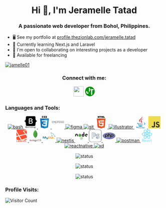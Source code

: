 <!-- Hi ![](https://user-images.githubusercontent.com/18350557/176309783-0785949b-9127-417c-8b55-ab5a4333674e.gif)My name is Jeramelle Tatadj

## A passionate frontend developer from Philippines.
- 🖥️ See my portfolio at <a href='https://profile.thezionlab.com/jeramelle.tatad/' target="_blank" rel="noopener noreferrer">profile.thezionlab.com/jeramelle.tatad</a>
- 🧠 Currently learning Next.js
- 🤝 I'm open to collaborating on interesting projects as a developer

### Skills

<p align="left">
<a href="https://developer.mozilla.org/en-US/docs/Glossary/HTML5" target="_blank" rel="noreferrer"><img src="https://raw.githubusercontent.com/danielcranney/readme-generator/main/public/icons/skills/html5-colored.svg" width="36" height="36" alt="HTML5" /></a> &nbsp;
<a href="https://www.w3.org/TR/CSS/#css" target="_blank" rel="noreferrer"><img src="https://raw.githubusercontent.com/danielcranney/readme-generator/main/public/icons/skills/css3-colored.svg" width="36" height="36" alt="CSS3" /></a> &nbsp;
 <a href="https://developer.mozilla.org/en-US/docs/Web/JavaScript" target="_blank" rel="noreferrer"><img src="https://raw.githubusercontent.com/danielcranney/readme-generator/main/public/icons/skills/javascript-colored.svg" width="36" height="36" alt="JavaScript" /></a> &nbsp;
<a href="https://reactjs.org/" target="_blank" rel="noreferrer"><img src="https://raw.githubusercontent.com/danielcranney/readme-generator/main/public/icons/skills/react-colored.svg" width="36" height="36" alt="React" /></a> &nbsp;

### Socials

 <p align="left"> <a href="https://www.linkedin.com/in/jeramelletatad/" target="_blank" rel="noreferrer"><img src="https://raw.githubusercontent.com/danielcranney/readme-generator/main/public/icons/socials/linkedin.svg" width="32" height="32" /></a> </p>

### Profile Visits:

![Visitor Count](https://profile-counter.glitch.me/{jamelle01}/count.svg)
-->

<h1 align="center">Hi 👋, I'm Jeramelle Tatad</h1>
<h3 align="center">A passionate web developer from Bohol, Philippines.</h3>

- 🖥️ See my portfolio at <a href='https://profile.thezionlab.com/jeramelle.tatad/' target="_blank" rel="noopener noreferrer">profile.thezionlab.com/jeramelle.tatad</a>
- 🧠 Currently learning Next.js and Laravel
- 🤝 I'm open to collaborating on interesting projects as a developer
- 👋 Available for freelancing

<p align="left"> <a href="https://github.com/ryo-ma/github-profile-trophy"><img src="https://github-profile-trophy.vercel.app/?username=jamelle01&theme=darkhub" alt="jamelle01" /></a> </p>

<h3 align="center">Connect with me:</h3>
<p align="center">
 <p align="center"> 
  <a href="https://www.linkedin.com/in/jeramelletatad/" target="_blank" rel="noreferrer"><img    src="https://raw.githubusercontent.com/danielcranney/readme-generator/main/public/icons/socials/linkedin.svg" width="32" height="32" /></a> 
  <a href="https://profile.thezionlab.com/jeramelle.tatad/" target="_blank" rel="noreferrer"><img src="https://github.com/jamelle01/MyResume/blob/master/assets/img/jt_logo.png" width="32" height="32" /></a>
 </p>
 
</p>

<h3 align="left">Languages and Tools:</h3>

<p align="center">
                    <a
                        href="https://www.gnu.org/software/bash/"
                        target="_blank"
                        rel="noreferrer"
                    >
                        <img
                            src="https://www.vectorlogo.zone/logos/gnu_bash/gnu_bash-icon.svg"
                            alt="bash"
                            width="40"
                            height="40"
                        />
                    </a>
                    <a
                        href="https://getbootstrap.com"
                        target="_blank"
                        rel="noreferrer"
                    >
                        <img
                            src="https://raw.githubusercontent.com/devicons/devicon/master/icons/bootstrap/bootstrap-plain-wordmark.svg"
                            alt="bootstrap"
                            width="40"
                            height="40"
                        />
                    </a>
                    <a
                        href="https://www.w3schools.com/css/"
                        target="_blank"
                        rel="noreferrer"
                    >
                        <img
                            src="https://raw.githubusercontent.com/devicons/devicon/master/icons/css3/css3-original-wordmark.svg"
                            alt="css3"
                            width="40"
                            height="40"
                        />
                    </a>
                    <a
                        href="https://expressjs.com"
                        target="_blank"
                        rel="noreferrer"
                    >
                        <img
                            src="https://raw.githubusercontent.com/devicons/devicon/master/icons/express/express-original-wordmark.svg"
                            alt="express"
                            width="40"
                            height="40"
                        />
                    </a>
                    <a
                        href="https://www.figma.com/"
                        target="_blank"
                        rel="noreferrer"
                    >
                        <img
                            src="https://www.vectorlogo.zone/logos/figma/figma-icon.svg"
                            alt="figma"
                            width="40"
                            height="40"
                        />
                    </a>
                    <a
                        href="https://git-scm.com/"
                        target="_blank"
                        rel="noreferrer"
                    >
                        <img
                            src="https://www.vectorlogo.zone/logos/git-scm/git-scm-icon.svg"
                            alt="git"
                            width="40"
                            height="40"
                        />
                    </a>
                    <a
                        href="https://www.w3.org/html/"
                        target="_blank"
                        rel="noreferrer"
                    >
                        <img
                            src="https://raw.githubusercontent.com/devicons/devicon/master/icons/html5/html5-original-wordmark.svg"
                            alt="html5"
                            width="40"
                            height="40"
                        />
                    </a>
                    <a
                        href="https://www.adobe.com/in/products/illustrator.html"
                        target="_blank"
                        rel="noreferrer"
                    >
                        <img
                            src="https://www.vectorlogo.zone/logos/adobe_illustrator/adobe_illustrator-icon.svg"
                            alt="illustrator"
                            width="40"
                            height="40"
                        />
                    </a>
                    <a
                        href="https://www.java.com"
                        target="_blank"
                        rel="noreferrer"
                    >
                        <img
                            src="https://raw.githubusercontent.com/devicons/devicon/master/icons/java/java-original.svg"
                            alt="java"
                            width="40"
                            height="40"
                        />
                    </a>
                    <a
                        href="https://developer.mozilla.org/en-US/docs/Web/JavaScript"
                        target="_blank"
                        rel="noreferrer"
                    >
                        <img
                            src="https://raw.githubusercontent.com/devicons/devicon/master/icons/javascript/javascript-original.svg"
                            alt="javascript"
                            width="40"
                            height="40"
                        />
                    </a>
                    <a
                        href="https://laravel.com/"
                        target="_blank"
                        rel="noreferrer"
                    >
                        <img
                            src="https://raw.githubusercontent.com/devicons/devicon/master/icons/laravel/laravel-plain-wordmark.svg"
                            alt="laravel"
                            width="40"
                            height="40"
                        />
                    </a>
                    <a
                        href="https://www.mongodb.com/"
                        target="_blank"
                        rel="noreferrer"
                    >
                        <img
                            src="https://raw.githubusercontent.com/devicons/devicon/master/icons/mongodb/mongodb-original-wordmark.svg"
                            alt="mongodb"
                            width="40"
                            height="40"
                        />
                    </a>
                    <a
                        href="https://www.mysql.com/"
                        target="_blank"
                        rel="noreferrer"
                    >
                        <img
                            src="https://raw.githubusercontent.com/devicons/devicon/master/icons/mysql/mysql-original-wordmark.svg"
                            alt="mysql"
                            width="40"
                            height="40"
                        />
                    </a>
                    <a
                        href="https://nextjs.org/"
                        target="_blank"
                        rel="noreferrer"
                    >
                        <img
                            src="https://cdn.worldvectorlogo.com/logos/nextjs-2.svg"
                            alt="nextjs"
                            width="40"
                            height="40"
                        />
                    </a>
                    <a
                        href="https://nodejs.org"
                        target="_blank"
                        rel="noreferrer"
                    >
                        <img
                            src="https://raw.githubusercontent.com/devicons/devicon/master/icons/nodejs/nodejs-original-wordmark.svg"
                            alt="nodejs"
                            width="40"
                            height="40"
                        />
                    </a>
                    <a
                        href="https://www.photoshop.com/en"
                        target="_blank"
                        rel="noreferrer"
                    >
                        <img
                            src="https://raw.githubusercontent.com/devicons/devicon/master/icons/photoshop/photoshop-line.svg"
                            alt="photoshop"
                            width="40"
                            height="40"
                        />
                    </a>
                    <a
                        href="https://www.php.net"
                        target="_blank"
                        rel="noreferrer"
                    >
                        <img
                            src="https://raw.githubusercontent.com/devicons/devicon/master/icons/php/php-original.svg"
                            alt="php"
                            width="40"
                            height="40"
                        />
                    </a>
                    <a
                        href="https://postman.com"
                        target="_blank"
                        rel="noreferrer"
                    >
                        <img
                            src="https://www.vectorlogo.zone/logos/getpostman/getpostman-icon.svg"
                            alt="postman"
                            width="40"
                            height="40"
                        />
                    </a>
                    <a
                        href="https://reactjs.org/"
                        target="_blank"
                        rel="noreferrer"
                    >
                        <img
                            src="https://raw.githubusercontent.com/devicons/devicon/master/icons/react/react-original-wordmark.svg"
                            alt="react"
                            width="40"
                            height="40"
                        />
                    </a>
                    <a
                        href="https://reactnative.dev/"
                        target="_blank"
                        rel="noreferrer"
                    >
                        <img
                            src="https://reactnative.dev/img/header_logo.svg"
                            alt="reactnative"
                            width="40"
                            height="40"
                        />
                    </a>
                    <a
                        href="https://www.adobe.com/products/xd.html"
                        target="_blank"
                        rel="noreferrer"
                    >
                        <img
                            src="https://cdn.worldvectorlogo.com/logos/adobe-xd.svg"
                            alt="xd"
                            width="40"
                            height="40"
                        />
                    </a>
                </p>

<!-- <p><img align="center" src="https://github-readme-stats.vercel.app/api/top-langs?username=jamelle01&show_icons=true&locale=en&layout=compact" alt="jamelle01" /></p> -->

<!-- [![Top Langs](https://github-readme-stats.vercel.app/api/top-langs/?username=jamelle01&layout=compact&theme=dark)](https://github.com/anuraghazra/github-readme-stats) -->
<p align="center">
<img align="center" src="https://github-readme-stats.vercel.app/api/top-langs/?username=jamelle01&layout=compact&theme=dark" alt="status"></img>
</p>
<!-- ![jamelle01's GitHub stats](https://github-readme-stats.vercel.app/api?username=jamelle01&show_icons=true&theme=dark) -->
<p align="center">
<img align="center" src="https://github-readme-stats.vercel.app/api?username=jamelle01&show_icons=true&theme=dark" alt="status"></img>
</p>
<!-- [![GitHub Streak](https://streak-stats.demolab.com/?user=jamelle01&theme=dark)](https://git.io/streak-stats) -->
<p align="center">
<img align="center" src="https://streak-stats.demolab.com/?user=jamelle01&theme=dark" alt="status"></img>
</p>
<!-- 
<p>&nbsp;<img align="center" src="https://github-readme-stats.vercel.app/api?username=jamelle01&show_icons=true&locale=en" alt="jamelle01" /></p> -->

<!-- <p><img align="center" src="https://github-readme-streak-stats.herokuapp.com/?user=jamelle01&" alt="jamelle01" /></p> -->

### Profile Visits:

![Visitor Count](https://profile-counter.glitch.me/{jamelle01}/count.svg)
